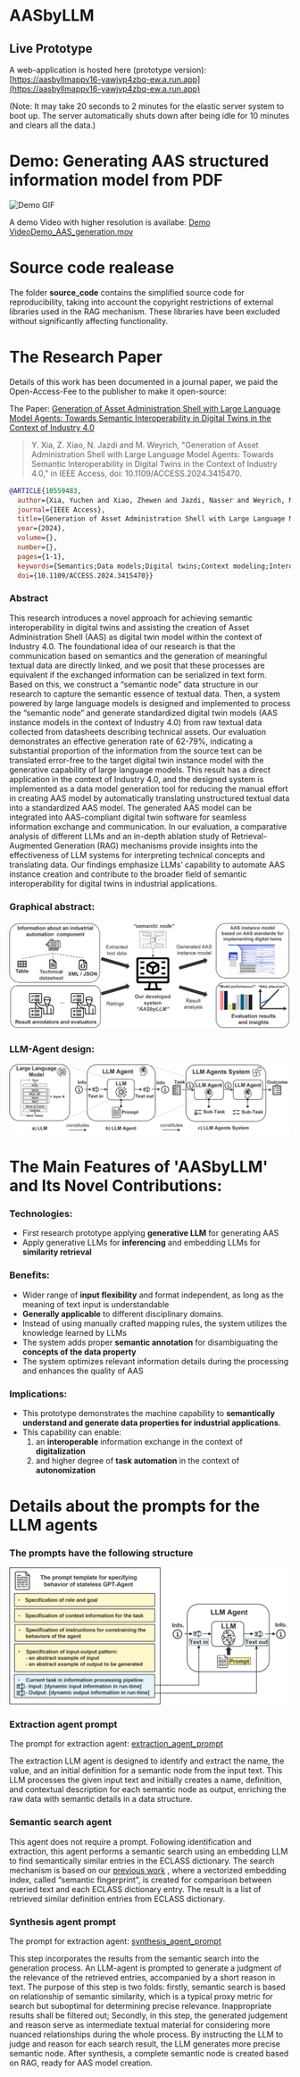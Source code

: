 # AASbyLLM
## Live Prototype
A web-application is hosted here (prototype version): [https://aasbyllmappv16-yawjvp4zbq-ew.a.run.app](https://aasbyllmappv16-yawjvp4zbq-ew.a.run.app)

(Note: It may take 20 seconds to 2 minutes for the elastic server system to boot up. The server automatically shuts down after being idle for 10 minutes and clears all the data.)

# Demo: Generating AAS structured information model from PDF
![Demo GIF](Demo_AAS_generation.gif)

A demo Video with higher resolution is availabe: [Demo VideoDemo_AAS_generation.mov](Demo_AAS_generation.mov)

# Source code realease
The folder **source_code** contains the simplified source code for reproducibility, taking into account the copyright restrictions of external libraries used in the RAG mechanism. These libraries have been excluded without significantly affecting functionality.

# The Research Paper
Details of this work has been documented in a journal paper, we paid the Open-Access-Fee to the publisher to make it open-source:

The Paper: [Generation of Asset Administration Shell with Large Language Model Agents: Towards Semantic Interoperability in Digital Twins in the Context of Industry 4.0](https://www.doi.org/10.1109/ACCESS.2024.3415470)

>Y. Xia, Z. Xiao, N. Jazdi and M. Weyrich, "Generation of Asset Administration Shell with Large Language Model Agents: Towards Semantic Interoperability in Digital Twins in the Context of Industry 4.0," in IEEE Access, doi: 10.1109/ACCESS.2024.3415470.

```bibtex
@ARTICLE{10559483,
  author={Xia, Yuchen and Xiao, Zhewen and Jazdi, Nasser and Weyrich, Michael},
  journal={IEEE Access}, 
  title={Generation of Asset Administration Shell with Large Language Model Agents: Towards Semantic Interoperability in Digital Twins in the Context of Industry 4.0}, 
  year={2024},
  volume={},
  number={},
  pages={1-1},
  keywords={Semantics;Data models;Digital twins;Context modeling;Interoperability;Unified modeling language;Fourth Industrial Revolution;Asset Administration Shell;Large Language Model;Semantic Interoperability;Digital Twin;Industry 4.0;Generative AI;Retrieval-Augmented Generation},
  doi={10.1109/ACCESS.2024.3415470}}
```

### Abstract
This research introduces a novel approach for achieving semantic interoperability in digital twins and assisting the creation of Asset Administration Shell (AAS) as digital twin model within the context of Industry 4.0. The foundational idea of our research is that the communication based on semantics and the generation of meaningful textual data are directly linked, and we posit that these processes are equivalent if the exchanged information can be serialized in text form. Based on this, we construct a “semantic node” data structure in our research to capture the semantic essence of textual data. Then, a system powered by large language models is designed and implemented to process the “semantic node” and generate standardized digital twin models (AAS instance models in the context of Industry 4.0) from raw textual data collected from datasheets describing technical assets. Our evaluation demonstrates an effective generation rate of 62-79%, indicating a substantial proportion of the information from the source text can be translated error-free to the target digital twin instance model with the generative capability of large language models. This result has a direct application in the context of Industry 4.0, and the designed system is implemented as a data model generation tool for reducing the manual effort in creating AAS model by automatically translating unstructured textual data into a standardized AAS model. The generated AAS model can be integrated into AAS-compliant digital twin software for seamless information exchange and communication. In our evaluation, a comparative analysis of different LLMs and an in-depth ablation study of Retrieval-Augmented Generation (RAG) mechanisms provide insights into the effectiveness of LLM systems for interpreting technical concepts and translating data. Our findings emphasize LLMs’ capability to automate AAS instance creation and contribute to the broader field of semantic interoperability for digital twins in industrial applications.


### Graphical abstract:
![Graphical abstract](AASbyLLM_graphical_abstract.png)

### LLM-Agent design:
![LLM-Agent design](LLM_agent_design.png)

# The Main Features of 'AASbyLLM' and Its Novel Contributions:
### Technologies:
- First research prototype applying **generative LLM** for generating AAS
- Apply generative LLMs for **inferencing** and embedding LLMs for **similarity retrieval**

### Benefits:
- Wider range of **input flexibility** and format independent, as long as the meaning of text input is understandable
- **Generally applicable** to different disciplinary domains.
- Instead of using manually crafted mapping rules, the system utilizes the knowledge learned by LLMs
- The system adds proper **semantic annotation** for disambiguating the **concepts of the data property**
- The system optimizes relevant information details during the processing and enhances the quality of AAS 

### Implications:
- This prototype demonstrates the machine capability to **semantically understand and generate data properties for industrial applications**.
- This capability can enable:
  1. an **interoperable** information exchange in the context of **digitalization**
  2. and higher degree of **task automation** in the context of **autonomization**

# Details about the prompts for the LLM agents

### The prompts have the following structure
![Prompt structure](prompt_structure.png)

### Extraction agent prompt
The prompt for extraction agent: [extraction_agent_prompt](extraction_agent_prompt.txt)

The extraction LLM agent is designed to identify and extract the name, the value, and an initial definition for a semantic node from the input text. This LLM processes the given input text and initially creates a name, definition, and contextual description for each semantic node as output, enriching the raw data with semantic details in a data structure.

### Semantic search agent
This agent does not require a prompt. Following identification and extraction, this agent performs a semantic search using an embedding LLM to find semantically similar entries in the ECLASS dictionary. The search mechanism is based on our [previous work](https://ieeexplore.ieee.org/document/9921637) , where a vectorized embedding index, called “semantic fingerprint”, is created for comparison between queried text and each ECLASS dictionary entry. The result is a list of retrieved similar definition entries from ECLASS dictionary.

### Synthesis agent prompt
The prompt for extraction agent: [synthesis_agent_prompt](synthesis_agent_prompt.txt)

This step incorporates the results from the semantic search into the generation process. An LLM-agent is prompted to generate a judgment of the relevance of the retrieved entries, accompanied by a short reason in text. The purpose of this step is two folds: firstly, semantic search is based on relationship of semantic similarity, which is a typical proxy metric for search but suboptimal for determining precise relevance. Inappropriate results shall be filtered out; Secondly, in this step, the generated judgement and reason serve as intermediate textual material for considering more nuanced relationships during the whole process. By instructing the LLM to judge and reason for each search result, the LLM generates more precise semantic node. After synthesis, a complete semantic node is created based on RAG, ready for AAS model creation.
